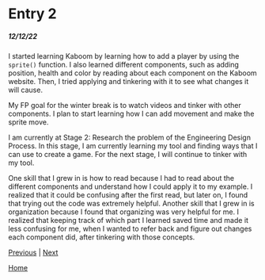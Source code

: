 # Entry 2
##### 12/12/22

I started learning Kaboom by learning how to add a player by using the `sprite()` function. I also learned different components, such as adding position, health and color by reading about each component on the Kaboom website. Then, I tried applying and tinkering with it to see what changes it will cause.

My FP goal for the winter break is to watch videos and tinker with other components. I plan to start learning how I can add movement and make the sprite move.

I am currently at Stage 2: Research the problem of the Engineering Design Process. In this stage, I am currently learning my tool and finding ways that I can use to create a game. For the next stage, I will continue to tinker with my tool.

One skill that I grew in is how to read because I had to read about the different components and understand how I could apply it to my example. I realized that it could be confusing after the first read, but later on, I found that trying out the code was extremely helpful. Another skill that I grew in is organization because I found that organizing was very helpful for me. I realized that keeping track of which part I learned saved time and made it less confusing for me, when I wanted to refer back and figure out changes each component did, after tinkering with those concepts.

[Previous](entry01.md) | [Next](entry03.md)

[Home](../README.md)